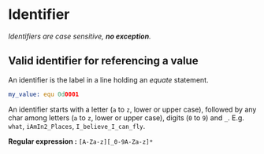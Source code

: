 # Identifier

_Identifiers are case sensitive, **no exception**._

## Valid identifier for referencing a value

An identifier is the label in a line holding an _equate_ statement.

```asm
my_value: equ 0d0001
```

An identifier starts with a letter (`a` to `z`, lower or upper case), followed by any char among letters (`a` to `z`, lower or upper case), digits (`0` to `9`) and `_`. E.g. `what`, `iAmIn2_Places`, `I_believe_I_can_fly`.

**Regular expression :** `[A-Za-z][_0-9A-Za-z]*`
